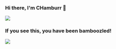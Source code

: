 ### Hi there, I'm CHamburr 👋

![](https://github-readme-stats.vercel.app/api?username=chamburr&count_private=true&show_icons=true&hide_border=true&include_all_commits=true&theme=tokyonight&custom_title=CHamburr%27s%20GitHub%20Stats)

### If you see this, you have been bamboozled!

![](https://media.tenor.com/images/461a7c321425e447814ec90bb0a72faa/tenor.gif)

